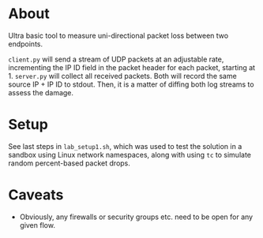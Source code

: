 # About

Ultra basic tool to measure uni-directional packet loss between two endpoints. 

`client.py` will send a stream of UDP packets at an adjustable rate, incrementing the IP ID field in the packet header for each packet, starting at 1. `server.py` will collect all received packets. Both will record the same source IP + IP ID to stdout. Then, it is a matter of diffing both log streams to assess the damage.

# Setup

See last steps in `lab_setup1.sh`, which was used to test the solution in a sandbox using Linux network namespaces, along with using `tc` to simulate random percent-based packet drops.

# Caveats

* Obviously, any firewalls or security groups etc. need to be open for any given flow.
